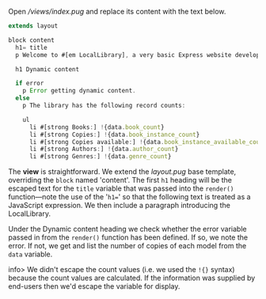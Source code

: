 Open */views/index.pug* and replace its content with the text below.
    
```js    
extends layout

block content
  h1= title
  p Welcome to #[em LocalLibrary], a very basic Express website developed as a tutorial example on the Mozilla Developer Network.

  h1 Dynamic content

  if error
    p Error getting dynamic content.
  else
    p The library has the following record counts:

    ul
      li #[strong Books:] !{data.book_count}
      li #[strong Copies:] !{data.book_instance_count}
      li #[strong Copies available:] !{data.book_instance_available_count} 
      li #[strong Authors:] !{data.author_count}
      li #[strong Genres:] !{data.genre_count}
```

The **view** is straightforward. We extend the *layout.pug* base template, overriding the `block` named 'content'. The first `h1` heading will be the escaped text for the `title` variable that was passed into the `render()` function—note the use of the '`h1=`' so that the following text is treated as a JavaScript expression. We then include a paragraph introducing the LocalLibrary.

Under the Dynamic content heading we check whether the error variable passed in from the `render()` function has been defined. If so, we note the error. If not, we get and list the number of copies of each model from the `data` variable.

info> We didn't escape the count values (i.e. we used the `!{}` syntax) because the count values are calculated. If the information was supplied by end-users then we'd escape the variable for display.
